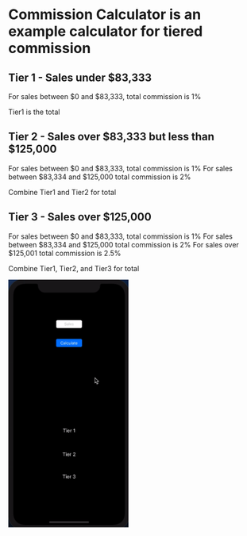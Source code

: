 # Commission Calculator is an example calculator for tiered commission

## Tier 1 - Sales under $83,333
For sales between $0 and $83,333, total commission is 1%

Tier1 is the total

## Tier 2 - Sales over $83,333 but less than $125,000
For sales between $0 and $83,333, total commission is 1%
For sales between $83,334 and $125,000 total commission is 2%

Combine Tier1 and Tier2 for total

## Tier 3 - Sales over $125,000
For sales between $0 and $83,333, total commission is 1%
For sales between $83,334 and $125,000 total commission is 2%
For sales over $125,001 total commission is 2.5%

Combine Tier1, Tier2, and Tier3 for total

<img src="Commission Calculator.gif" height="500px">
